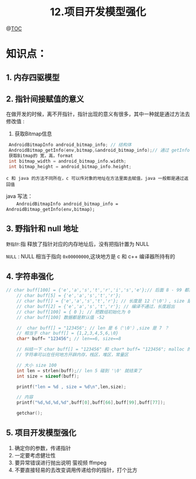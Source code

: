 # <center>12.项目开发模型强化<center>
@[TOC](C进阶)

# 知识点：

## 1. 内存四驱模型


## 2. 指针间接赋值的意义

在做开发的时候，离不开指针，指针出现的意义有很多，其中一种就是通过方法去修改值 :

1. 获取Bitmap信息
  
```c
 AndroidBitmapInfo android_bitmap_info; // 结构体
 AndroidBitmap_getInfo(env,bitmap,&android_bitmap_info);// 通过 getInfo 方法去获取 Bitmap 的属性
 获取Bitmap的 宽，高，format
 int bitmap_width = android_bitmap_info.width;
 int bitmap_height = android_bitmap_info.height;
```

`c 和 java 的方法不同所在，c 可以传对象的地址在方法里面去赋值，java 一般都是通过返回值`

java 写法：  
　　`AndroidBitmapInfo android_bitmap_info = AndroidBitmap_getInfo(env,bitmap);`


## 3. 野指针和 null 地址

`野指针`:指 释放了指针对应的内存地址后，没有把指针置为 NULL

`NULL` : NULL 相当于指向 `0x00000000`,这块地方是 c 和 c++ 编译器所持有的


## 4. 字符串强化

```c
// char buff[100] = {'e','a','s','t','r','i','s','e'};// 后面 8 - 99 都是默认值 0
    // char buff[5] = {'e','a','s','t','r'};
    // char buff[] = {'e','a','s','t','r'}; // 长度是 12（'\0'）, size 是 5（默认统计里面的个数）
    // char buff[2] = {'e','a','s','t','r'}; // 编译不通过，长度超出
    // char buff[100] = { 0 }; // 把数组初始化为 0
    // char buff[100] 数据都是默认值 -52

    //  char buff[] = "123456"; // len 是 6（'\0'）,size 是 7 ？
    // 相当于 char buff[] = {1,2,3,4,5,6,\0}
    char* buff= "123456"; // len==6, size==8

    // 纠结一下 char buff[] = "123456" 和 char* buff= "123456"; malloc 的方式 啥区别 ？
    // 字符串可以在任何地方开辟内存，栈区，堆区，常量区

    // 大小 size 100
    int len = strlen(buff);// len 5 碰到 '\0' 就结束了
    int size = sizeof(buff);

    printf("len = %d , size = %d\n",len,size);

    // 内容
    printf("%d,%d,%d,%d",buff[0],buff[66],buff[99],buff[77]);

    getchar();
```

## 5. 项目开发模型强化
1. 确定你的参数，传递指针
2. 一定要考虑健壮性
3. 要异常错误进行抛出说明 萤视频 ffmpeg
4. 不要直接轻易的去改变调用传递给你的指针，打个比方










